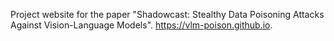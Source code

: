 Project website for the paper "Shadowcast: Stealthy Data Poisoning Attacks Against Vision-Language Models". https://vlm-poison.github.io.